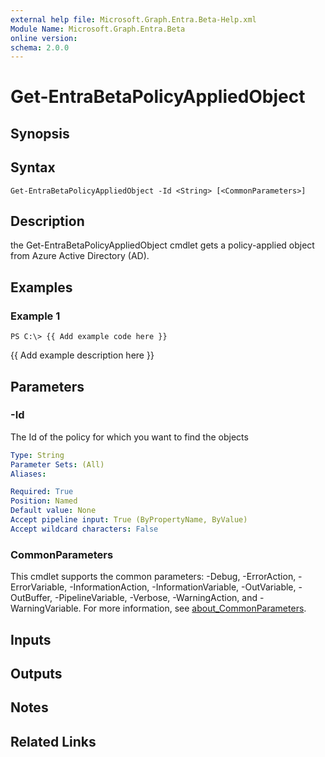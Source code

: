 ```yaml
---
external help file: Microsoft.Graph.Entra.Beta-Help.xml
Module Name: Microsoft.Graph.Entra.Beta
online version:
schema: 2.0.0
---
```


# Get-EntraBetaPolicyAppliedObject

## Synopsis

## Syntax

```
Get-EntraBetaPolicyAppliedObject -Id <String> [<CommonParameters>]
```

## Description
the Get-EntraBetaPolicyAppliedObject cmdlet gets a policy-applied object from Azure Active Directory (AD).

## Examples

### Example 1
```
PS C:\> {{ Add example code here }}
```

{{ Add example description here }}

## Parameters



### -Id
The Id of the policy for which you want to find the objects

```yaml
Type: String
Parameter Sets: (All)
Aliases:

Required: True
Position: Named
Default value: None
Accept pipeline input: True (ByPropertyName, ByValue)
Accept wildcard characters: False
```

### CommonParameters
This cmdlet supports the common parameters: -Debug, -ErrorAction, -ErrorVariable, -InformationAction, -InformationVariable, -OutVariable, -OutBuffer, -PipelineVariable, -Verbose, -WarningAction, and -WarningVariable. For more information, see [about_CommonParameters](https://go.microsoft.com/fwlink/?LinkID=113216).

## Inputs

## Outputs

## Notes

## Related Links
